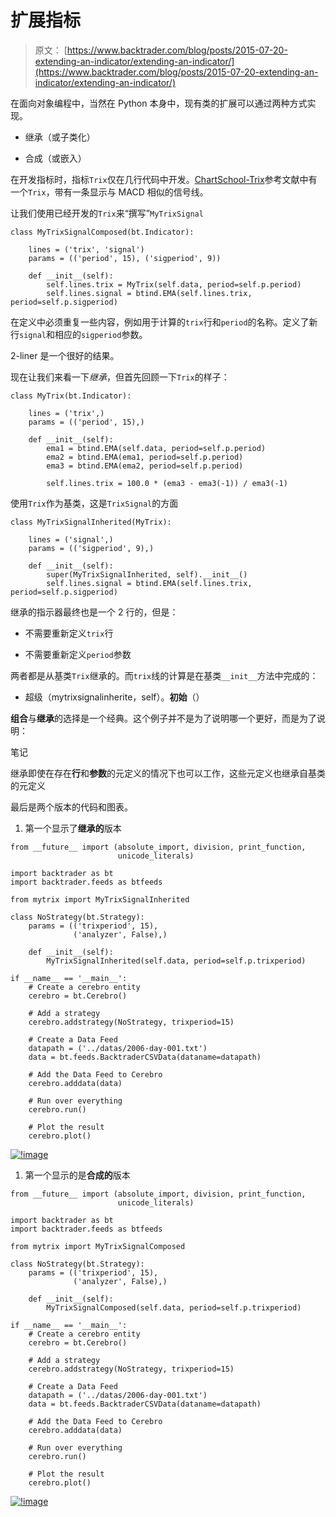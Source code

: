 # 扩展指标

> 原文： [https://www.backtrader.com/blog/posts/2015-07-20-extending-an-indicator/extending-an-indicator/](https://www.backtrader.com/blog/posts/2015-07-20-extending-an-indicator/extending-an-indicator/)

在面向对象编程中，当然在 Python 本身中，现有类的扩展可以通过两种方式实现。

*   继承（或子类化）

*   合成（或嵌入）

在开发指标时，指标`Trix`仅在几行代码中开发。[ChartSchool-Trix](http://stockcharts.com/school/doku.php?id=chart_school:technical_indicators:trix)参考文献中有一个`Trix`，带有一条显示与 MACD 相似的信号线。

让我们使用已经开发的`Trix`来“撰写”`MyTrixSignal`

```
class MyTrixSignalComposed(bt.Indicator):

    lines = ('trix', 'signal')
    params = (('period', 15), ('sigperiod', 9))

    def __init__(self):
        self.lines.trix = MyTrix(self.data, period=self.p.period)
        self.lines.signal = btind.EMA(self.lines.trix, period=self.p.sigperiod) 
```

在定义中必须重复一些内容，例如用于计算的`trix`行和`period`的名称。定义了新行`signal`和相应的`sigperiod`参数。

2-liner 是一个很好的结果。

现在让我们来看一下*继承*，但首先回顾一下`Trix`的样子：

```
class MyTrix(bt.Indicator):

    lines = ('trix',)
    params = (('period', 15),)

    def __init__(self):
        ema1 = btind.EMA(self.data, period=self.p.period)
        ema2 = btind.EMA(ema1, period=self.p.period)
        ema3 = btind.EMA(ema2, period=self.p.period)

        self.lines.trix = 100.0 * (ema3 - ema3(-1)) / ema3(-1) 
```

使用`Trix`作为基类，这是`TrixSignal`的方面

```
class MyTrixSignalInherited(MyTrix):

    lines = ('signal',)
    params = (('sigperiod', 9),)

    def __init__(self):
        super(MyTrixSignalInherited, self).__init__()
        self.lines.signal = btind.EMA(self.lines.trix, period=self.p.sigperiod) 
```

继承的指示器最终也是一个 2 行的，但是：

*   不需要重新定义`trix`行

*   不需要重新定义`period`参数

两者都是从基类`Trix`继承的。而`trix`线的计算是在基类`__init__`方法中完成的：

*   超级（mytrixsignalinherite，self）。**初始**（）

**组合**与**继承**的选择是一个经典。这个例子并不是为了说明哪一个更好，而是为了说明：

笔记

继承即使在存在**行**和**参数**的元定义的情况下也可以工作，这些元定义也继承自基类的元定义

最后是两个版本的代码和图表。

1.  第一个显示了**继承的**版本

```
from __future__ import (absolute_import, division, print_function,
                        unicode_literals)

import backtrader as bt
import backtrader.feeds as btfeeds

from mytrix import MyTrixSignalInherited

class NoStrategy(bt.Strategy):
    params = (('trixperiod', 15),
              ('analyzer', False),)

    def __init__(self):
        MyTrixSignalInherited(self.data, period=self.p.trixperiod)

if __name__ == '__main__':
    # Create a cerebro entity
    cerebro = bt.Cerebro()

    # Add a strategy
    cerebro.addstrategy(NoStrategy, trixperiod=15)

    # Create a Data Feed
    datapath = ('../datas/2006-day-001.txt')
    data = bt.feeds.BacktraderCSVData(dataname=datapath)

    # Add the Data Feed to Cerebro
    cerebro.adddata(data)

    # Run over everything
    cerebro.run()

    # Plot the result
    cerebro.plot() 
```

[![!image](../Images/5fa99326087f82b641e9122a0b357a80.png)](../trixsignal-inherited.png)

1.  第一个显示的是**合成的**版本

```
from __future__ import (absolute_import, division, print_function,
                        unicode_literals)

import backtrader as bt
import backtrader.feeds as btfeeds

from mytrix import MyTrixSignalComposed

class NoStrategy(bt.Strategy):
    params = (('trixperiod', 15),
              ('analyzer', False),)

    def __init__(self):
        MyTrixSignalComposed(self.data, period=self.p.trixperiod)

if __name__ == '__main__':
    # Create a cerebro entity
    cerebro = bt.Cerebro()

    # Add a strategy
    cerebro.addstrategy(NoStrategy, trixperiod=15)

    # Create a Data Feed
    datapath = ('../datas/2006-day-001.txt')
    data = bt.feeds.BacktraderCSVData(dataname=datapath)

    # Add the Data Feed to Cerebro
    cerebro.adddata(data)

    # Run over everything
    cerebro.run()

    # Plot the result
    cerebro.plot() 
```

[![!image](../Images/6ed94b76514d24a5264cd5970ee8145b.png)](../trixsignal-composed.png)